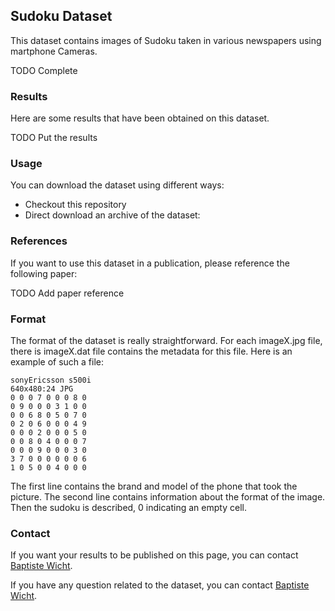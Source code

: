 ## Sudoku Dataset

This dataset contains images of Sudoku taken in various newspapers using martphone Cameras.

TODO Complete

### Results

Here are some results that have been obtained on this dataset.

TODO Put the results

### Usage

You can download the dataset using different ways:

* Checkout this repository
* Direct download an archive of the dataset:

### References

If you want to use this dataset in a publication, please reference the following paper:

TODO Add paper reference

###  Format

The format of the dataset is really straightforward. For each imageX.jpg file, there is imageX.dat file contains the metadata for this file. Here is an example of such a file:

    sonyEricsson s500i
    640x480:24 JPG
    0 0 0 7 0 0 0 8 0
    0 9 0 0 0 3 1 0 0
    0 0 6 8 0 5 0 7 0
    0 2 0 6 0 0 0 4 9
    0 0 0 2 0 0 0 5 0
    0 0 8 0 4 0 0 0 7
    0 0 0 9 0 0 0 3 0
    3 7 0 0 0 0 0 0 6
    1 0 5 0 0 4 0 0 0

The first line contains the brand and model of the phone that took the picture. The second line contains information about the format of the image. Then the sudoku is described, 0 indicating an empty cell.

### Contact

If you want your results to be published on this page, you can contact [Baptiste Wicht](mailto:baptiste.wicht@gmail.com).

If you have any question related to the dataset, you can contact [Baptiste Wicht](mailto:baptiste.wicht@gmail.com).
